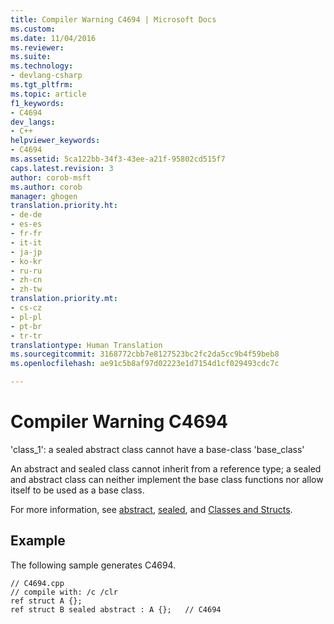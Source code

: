```yaml
---
title: Compiler Warning C4694 | Microsoft Docs
ms.custom: 
ms.date: 11/04/2016
ms.reviewer: 
ms.suite: 
ms.technology:
- devlang-csharp
ms.tgt_pltfrm: 
ms.topic: article
f1_keywords:
- C4694
dev_langs:
- C++
helpviewer_keywords:
- C4694
ms.assetid: 5ca122bb-34f3-43ee-a21f-95802cd515f7
caps.latest.revision: 3
author: corob-msft
ms.author: corob
manager: ghogen
translation.priority.ht:
- de-de
- es-es
- fr-fr
- it-it
- ja-jp
- ko-kr
- ru-ru
- zh-cn
- zh-tw
translation.priority.mt:
- cs-cz
- pl-pl
- pt-br
- tr-tr
translationtype: Human Translation
ms.sourcegitcommit: 3168772cbb7e8127523bc2fc2da5cc9b4f59beb8
ms.openlocfilehash: ae91c5b8af97d02223e1d7154d1cf029493cdc7c

---
```

# Compiler Warning C4694
'class_1': a sealed abstract class cannot have a base-class 'base_class'  
  
 An abstract and sealed class cannot inherit from a reference type; a sealed and abstract class can neither implement the base class functions nor allow itself to be used as a base class.  
  
 For more information, see [abstract](../../windows/abstract-cpp-component-extensions.md), [sealed](../../windows/sealed-cpp-component-extensions.md), and [Classes and Structs](../../windows/classes-and-structs-cpp-component-extensions.md).  
  
## Example  
 The following sample generates C4694.  
  
```  
// C4694.cpp  
// compile with: /c /clr  
ref struct A {};  
ref struct B sealed abstract : A {};   // C4694  
```


<!--HONumber=Jan17_HO1-->


